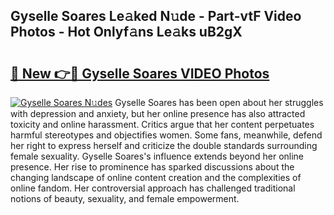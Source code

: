 ## Gyselle Soares Le𝚊ked N𝚞de - Part-vtF Video Photos - Hot Onlyf𝚊ns Le𝚊ks uB2gX

# <h2><a href="http://ac51157.deff.icu/?id=Gyselle+Soares">🔗 New 👉🔴 Gyselle Soares VIDEO Photos</a></h2>

[![Gyselle Soares N𝚞des](https://i.imgur.com/rIISA9y.gif)](http://ac51157.deff.icu/?id=Gyselle+Soares)
Gyselle Soares has been open about her struggles with depression and anxiety, but her online presence has also attracted toxicity and online harassment. Critics argue that her content perpetuates harmful stereotypes and objectifies women. Some fans, meanwhile, defend her right to express herself and criticize the double standards surrounding female sexuality. Gyselle Soares's influence extends beyond her online presence. Her rise to prominence has sparked discussions about the changing landscape of online content creation and the complexities of online fandom. Her controversial approach has challenged traditional notions of beauty, sexuality, and female empowerment.
